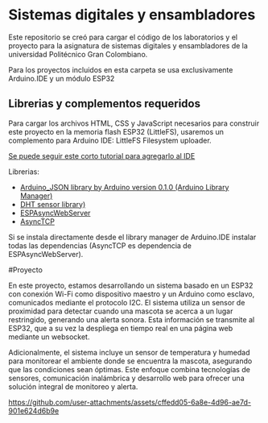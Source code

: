
# Sistemas digitales y ensambladores

Este repositorio se creó para cargar el código de los laboratorios y el proyecto para la asignatura de sistemas digitales y ensambladores de la universidad Politécnico Gran Colombiano.

Para los proyectos incluidos en esta carpeta se usa exclusivamente Arduino.IDE y un módulo ESP32




## Librerias y complementos requeridos

Para cargar los archivos HTML, CSS y JavaScript necesarios para construir este proyecto en la memoria flash ESP32 (LittleFS), usaremos un complemento para Arduino IDE: LittleFS Filesystem uploader. 

[Se puede seguir este corto tutorial para agregarlo al IDE](https://randomnerdtutorials.com/arduino-ide-2-install-esp32-littlefs/)

Librerias:

- [Arduino_JSON library by Arduino version 0.1.0 (Arduino Library Manager)](https://github.com/arduino-libraries/Arduino_JSON)
- [DHT sensor library)](https://github.com/adafruit/DHT-sensor-library)
- [ESPAsyncWebServer](https://github.com/me-no-dev/ESPAsyncWebServer)
- [AsyncTCP](https://github.com/me-no-dev/AsyncTCP)

Si se instala directamente desde el library manager de Arduino.IDE instalar todas las dependencias (AsyncTCP es dependencia de ESPAsyncWebServer).

#Proyecto

En este proyecto, estamos desarrollando un sistema basado en un ESP32 con conexión Wi-Fi como dispositivo maestro y un Arduino como esclavo, comunicados mediante el protocolo I2C. El sistema utiliza un sensor de proximidad para detectar cuando una mascota se acerca a un lugar restringido, generando una alerta sonora. Esta información se transmite al ESP32, que a su vez la despliega en tiempo real en una página web mediante un websocket.

Adicionalmente, el sistema incluye un sensor de temperatura y humedad para monitorear el ambiente donde se encuentra la mascota, asegurando que las condiciones sean óptimas. Este enfoque combina tecnologías de sensores, comunicación inalámbrica y desarrollo web para ofrecer una solución integral de monitoreo y alerta.




https://github.com/user-attachments/assets/cffedd05-6a8e-4d96-ae7d-901e624d6b9e






